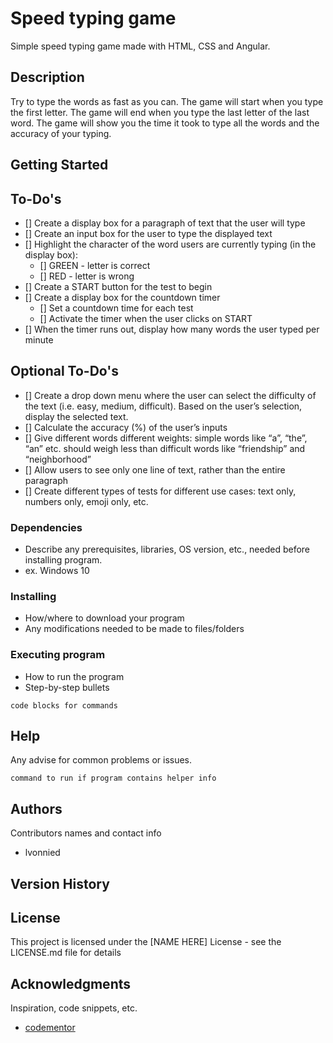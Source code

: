 # Speed typing game

Simple speed typing game made with HTML, CSS and Angular.

## Description

Try to type the words as fast as you can. The game will start when you type the first letter. The game will end when you type the last letter of the last word. The game will show you the time it took to type all the words and the accuracy of your typing.

## Getting Started

## To-Do's

- [] Create a display box for a paragraph of text that the user will type
- [] Create an input box for the user to type the displayed text
- [] Highlight the character of the word users are currently typing (in the display box):
    - [] GREEN - letter is correct
    - [] RED - letter is wrong
- [] Create a START button for the test to begin
- [] Create a display box for the countdown timer
    - [] Set a countdown time for each test
    - [] Activate the timer when the user clicks on START    
- [] When the timer runs out, display how many words the user typed per minute

## Optional To-Do's

- [] Create a drop down menu where the user can select the difficulty of the text (i.e. easy, medium, difficult). Based on the user’s selection, display the selected text.
- [] Calculate the accuracy (%) of the user’s inputs
- [] Give different words different weights: simple words like “a”, “the”, “an” etc. should weigh less than difficult words like “friendship” and “neighborhood”
- [] Allow users to see only one line of text, rather than the entire paragraph
- [] Create different types of tests for different use cases: text only, numbers only, emoji only, etc.

### Dependencies

* Describe any prerequisites, libraries, OS version, etc., needed before installing program.
* ex. Windows 10

### Installing

* How/where to download your program
* Any modifications needed to be made to files/folders

### Executing program

* How to run the program
* Step-by-step bullets
```
code blocks for commands
```

## Help

Any advise for common problems or issues.
```
command to run if program contains helper info
```

## Authors

Contributors names and contact info

- lvonnied

## Version History

## License

This project is licensed under the [NAME HERE] License - see the LICENSE.md file for details

## Acknowledgments

Inspiration, code snippets, etc.
* [codementor](https://www.codementor.io/projects/web/speed-typing-game-c51led1afn)